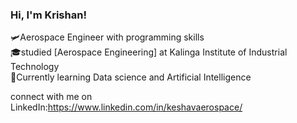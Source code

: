 

### Hi, I'm Krishan!

🛩️Aerospace Engineer with programming skills<br/>
🎓studied [Aerospace Engineering] at Kalinga Institute of Industrial Technology<br/>
🤖Currently learning Data science and Artificial Intelligence<br/>

connect with me on LinkedIn:https://www.linkedin.com/in/keshavaerospace/<br/>
